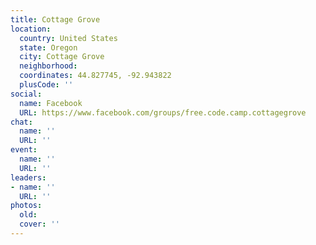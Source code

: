 ```yaml
---
title: Cottage Grove
location:
  country: United States
  state: Oregon
  city: Cottage Grove
  neighborhood: 
  coordinates: 44.827745, -92.943822
  plusCode: ''
social:
  name: Facebook
  URL: https://www.facebook.com/groups/free.code.camp.cottagegrove
chat:
  name: ''
  URL: ''
event:
  name: ''
  URL: ''
leaders:
- name: ''
  URL: ''
photos:
  old: 
  cover: ''
---
```

